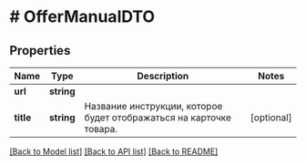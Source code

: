 # # OfferManualDTO

## Properties

Name | Type | Description | Notes
------------ | ------------- | ------------- | -------------
**url** | **string** |  |
**title** | **string** | Название инструкции, которое будет отображаться на карточке товара. | [optional]

[[Back to Model list]](../../README.md#models) [[Back to API list]](../../README.md#endpoints) [[Back to README]](../../README.md)

